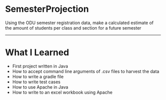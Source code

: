 # SemesterProjection
Using the ODU semester registration data, make a calculated estimate of the amount of students per class and section for a future semester

***
# What I Learned
* First project written in Java
* How to accept command line arguments of .csv files to harvest the data
* How to write a gradle file
* How to write test cases
* How to use Apache in Java
* How to write to an excel workbook using Apache 
